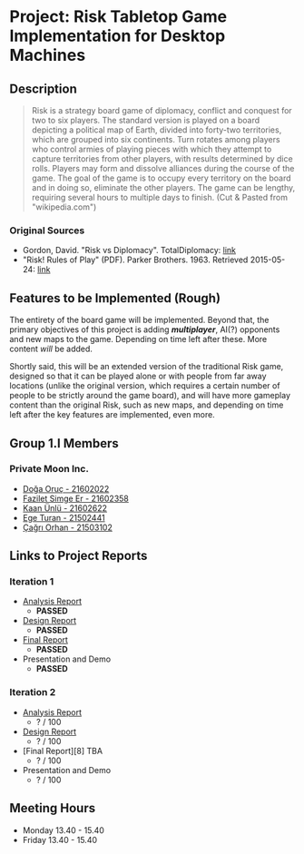 ﻿# Project: Risk Tabletop Game Implementation for Desktop Machines

## Description

> Risk is a strategy board game of diplomacy, conflict and conquest for two to six players.
> The standard version is played on a board depicting a political map of Earth, divided into forty-two territories,
> which are grouped into six continents. Turn rotates among players who control armies of playing pieces with which
> they attempt to capture territories from other players, with results determined by dice rolls. Players may form
> and dissolve alliances during the course of the game. The goal of the game is to occupy every territory on the
> board and in doing so, eliminate the other players. The game can be lengthy, requiring several hours to multiple
> days to finish. (Cut & Pasted from "wikipedia.com")

### Original Sources
* Gordon, David. "Risk vs Diplomacy". TotalDiplomacy: [link][1]
* "Risk! Rules of Play" (PDF). Parker Brothers. 1963. Retrieved 2015-05-24: [link][2]

## Features to be Implemented (Rough)
The entirety of the board game will be implemented. Beyond that, the primary objectives of this project is adding **_multiplayer_**,
AI(?) opponents and new maps to the game. Depending on time left after these. More content *will* be added.

Shortly said, this will be an extended version of the traditional Risk game, designed so that it can be played alone or with people from far away locations (unlike the original version, which requires a certain number of people to be strictly around the game board), and will have more gameplay content than the original Risk, such as new maps, and depending on time left after the key features are implemented, even more.

## Group 1.I Members

### Private Moon Inc.

  * [Doğa Oruç - 21602022](https://github.com/aeris170)
  * [Fazilet Simge Er - 21602358](https://github.com/simge98)
  * [Kaan Ünlü - 21602622](https://github.com/Paledomain)
  * [Ege Turan - 21502441](https://github.com/egeturan)
  * [Çağrı Orhan - 21503102](https://github.com/cagriorhan)


## Links to Project Reports

### Iteration 1

* [Analysis Report][3]
  - **PASSED**
* [Design Report][4]
  - **PASSED**
* [Final Report][5]
  - **PASSED**
* Presentation and Demo
  - **PASSED**		

### Iteration 2

* [Analysis Report][6]
  - ? / 100
* [Design Report][7]
  - ? / 100
* [Final Report][8] TBA
  - ? / 100
* Presentation and Demo
  - ? / 100

## Meeting Hours

* Monday 13.40 - 15.40
* Friday 13.40 - 15.40

[1]: http://www.cardboardrepublic.com/classics/risk-vs-diplomacy
[2]: https://www.hasbro.com/common/instruct/Risk1963.PDF
[3]: https://github.com/aeris170/CS319-MP-Risk/blob/unstable/doc/Analysis_Report_Iteration_1.docx?raw=true
[4]: https://github.com/aeris170/CS319-MP-Risk/blob/unstable/doc/Design_Report_Iteration_1.docx?raw=true
[5]: https://github.com/aeris170/CS319-MP-Risk/blob/unstable/doc/Implementation_Report_Iteration_1.docx?raw=true
[6]: https://github.com/aeris170/CS319-MP-Risk/blob/unstable/doc/Analysis_Report_Iteration_2.docx?raw=true
[7]: https://github.com/aeris170/CS319-MP-Risk/blob/unstable/doc/Design_Report_Iteration_2.docx?raw=true
[7]: https://github.com/aeris170/CS319-MP-Risk/blob/unstable/doc/Implementation_Report_Iteration_2.docx?raw=true
